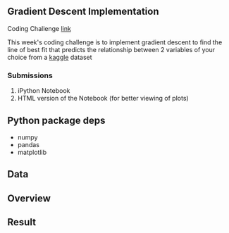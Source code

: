 
##  Gradient Descent Implementation
Coding Challenge [link](https://github.com/llSourcell/Intro_to_the_Math_of_intelligence)

This week's coding challenge is to implement gradient descent to find the line of best fit that predicts the relationship between 2 variables of your choice from a  [kaggle](https://www.kaggle.com/datasets) dataset

### Submissions
1. iPython Notebook
2. HTML version of the Notebook (for better viewing of plots)

## Python package deps
* numpy
* pandas
* matplotlib

## Data


## Overview


## Result
